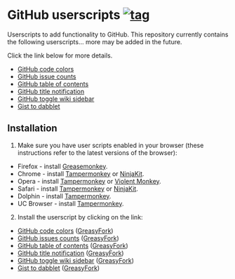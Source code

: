 # GitHub userscripts [![tag](https://img.shields.io/github/tag/Mottie/GitHub-userscripts.svg)](https://github.com/Mottie/GitHub-userscripts/tags)

Userscripts to add functionality to GitHub. This repository currently contains the following userscripts... more may be added in the future.

Click the link below for more details.

* [GitHub code colors](https://github.com/Mottie/GitHub-userscripts/wiki/GitHub-code-colors)
* [GitHub issue counts](https://github.com/Mottie/GitHub-userscripts/wiki/GitHub-issue-counts)
* [GitHub table of contents](https://github.com/Mottie/GitHub-userscripts/wiki/GitHub-table-of-contents)
* [GitHub title notification](https://github.com/Mottie/GitHub-userscripts/wiki/GitHub-title-notification)
* [GitHub toggle wiki sidebar](https://github.com/Mottie/GitHub-userscripts/wiki/GitHub-toggle-wiki-sidebar)
* [Gist to dabblet](https://github.com/Mottie/GitHub-userscripts/wiki/Gist-to-dabblet)

## Installation

1. Make sure you have user scripts enabled in your browser (these instructions refer to the latest versions of the browser):

  * Firefox - install [Greasemonkey](https://addons.mozilla.org/en-US/firefox/addon/greasemonkey/).
  * Chrome - install [Tampermonkey](https://tampermonkey.net/?ext=dhdg&browser=chrome) or [NinjaKit](https://chrome.google.com/webstore/detail/gpbepnljaakggeobkclonlkhbdgccfek).
  * Opera - install [Tampermonkey](https://tampermonkey.net/?ext=dhdg&browser=opera) or [Violent Monkey](https://addons.opera.com/en/extensions/details/violent-monkey/).
  * Safari - install [Tampermonkey](https://tampermonkey.net/?ext=dhdg&browser=safari) or [NinjaKit](http://ss-o.net/safari/extension/NinjaKit.safariextz).
  * Dolphin - install [Tampermonkey](https://tampermonkey.net/?ext=dhdg&browser=dolphin).
  * UC Browser - install [Tampermonkey](https://tampermonkey.net/?ext=dhdg&browser=ucweb).

2. Install the userscript by clicking on the link:

  * [GitHub code colors](https://raw.githubusercontent.com/Mottie/GitHub-userscripts/master/github-code-colors.user.js) ([GreasyFork](https://greasyfork.org/en/scripts/18141-github-code-colors))
  * [GitHub issues counts](https://raw.githubusercontent.com/Mottie/GitHub-userscripts/master/github-issue-counts.user.js) ([GreasyFork](https://greasyfork.org/en/scripts/15560-github-show-repo-issues))
  * [GitHub table of contents](https://raw.githubusercontent.com/Mottie/GitHub-userscripts/master/github-toc.user.js) ([GreasyFork](https://greasyfork.org/en/scripts/18344-github-toc))
  * [GitHub title notification](https://raw.githubusercontent.com/Mottie/GitHub-userscripts/master/github-title-notification.user.js) ([GreasyFork](https://greasyfork.org/en/scripts/18253-github-title-notification))
  * [GitHub toggle wiki sidebar](https://raw.githubusercontent.com/Mottie/GitHub-userscripts/master/github-toggle-wiki-sidebar.user.js) ([GreasyFork]())
  * [Gist to dabblet](https://raw.githubusercontent.com/Mottie/GitHub-userscripts/master/gist-to-dabblet.user.js) ([GreasyFork](https://greasyfork.org/en/scripts/18254-gist-to-dabblet))
